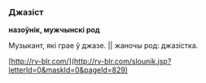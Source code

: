 ### Джазіст
**назоўнік, мужчынскі род**

Музыкант, які грае ў джазе. || жаночы род: джазістка.

<a rel="author">[http://rv-blr.com/](http://rv-blr.com/slounik.jsp?letterId=0&maskId=0&pageId=829)</a>

